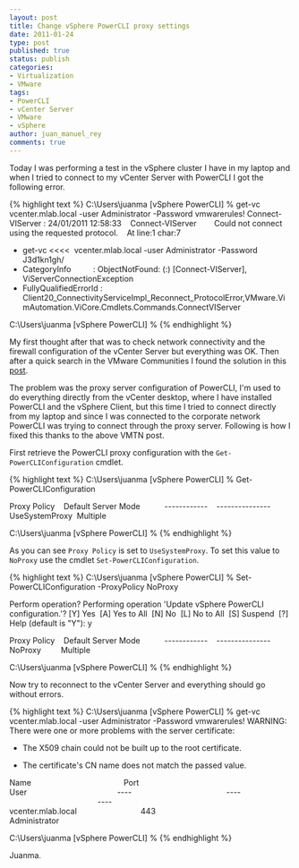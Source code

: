 ```yaml
---
layout: post
title: Change vSphere PowerCLI proxy settings
date: 2011-01-24
type: post
published: true
status: publish
categories:
- Virtualization
- VMware
tags:
- PowerCLI
- vCenter Server
- VMware
- vSphere
author: juan_manuel_rey
comments: true
---
```


Today I was performing a test in the vSphere cluster I have in my laptop and when I tried to connect to my vCenter Server with PowerCLI I got the following error.

{% highlight text %}
C:\Users\juanma
[vSphere PowerCLI] % get-vc vcenter.mlab.local -user Administrator -Password vmwarerules!
Connect-VIServer : 24/01/2011 12:58:33    Connect-VIServer        Could not connect using the requested protocol.   
At line:1 char:7
+ get-vc <<<<  vcenter.mlab.local -user Administrator -Password J3d1kn1gh/
 + CategoryInfo          : ObjectNotFound: (:) [Connect-VIServer], ViServerConnectionException
 + FullyQualifiedErrorId : Client20_ConnectivityServiceImpl_Reconnect_ProtocolError,VMware.VimAutomation.ViCore.Cmdlets.Commands.ConnectVIServer

C:\Users\juanma
[vSphere PowerCLI] %
{% endhighlight %}

My first thought after that was to check network connectivity and the firewall configuration of the vCenter Server but everything was OK. Then after a quick search in the VMware Communities I found the solution in this [post](http://communities.vmware.com/message/1657689).

The problem was the proxy server configuration of PowerCLI, I'm used to do everything directly from the vCenter desktop, where I have installed PowerCLI and the vSphere Client, but this time I tried to connect directly from my laptop and since I was connected to the corporate network PowerCLI was trying to connect through the proxy server. Following is how I fixed this thanks to the above VMTN post.

First retrieve the PowerCLI proxy configuration with the `Get-PowerCLIConfiguration` cmdlet.

{% highlight text %}
C:\Users\juanma
[vSphere PowerCLI] % Get-PowerCLIConfiguration

Proxy Policy    Default Server
                Mode          
------------    ---------------
UseSystemProxy  Multiple      

C:\Users\juanma
[vSphere PowerCLI] %
{% endhighlight %}

As you can see `Proxy Policy` is set to `UseSystemProxy`. To set this value to `NoProxy` use the cmdlet `Set-PowerCLIConfiguration`.

{% highlight text %}
C:\Users\juanma
[vSphere PowerCLI] % Set-PowerCLIConfiguration -ProxyPolicy NoProxy

Perform operation?
Performing operation 'Update vSphere PowerCLI configuration.'?
[Y] Yes  [A] Yes to All  [N] No  [L] No to All  [S] Suspend  [?] Help (default is "Y"): y

Proxy Policy    Default Server
                Mode          
------------    ---------------
NoProxy         Multiple      

C:\Users\juanma
[vSphere PowerCLI] %
{% endhighlight %}

Now try to reconnect to the vCenter Server and everything should go without errors.

{% highlight text %}
C:\Users\juanma
[vSphere PowerCLI] % get-vc vcenter.mlab.local -user Administrator -Password vmwarerules!
WARNING: There were one or more problems with the server certificate:

* The X509 chain could not be built up to the root certificate.

* The certificate's CN name does not match the passed value.

Name                                           Port                                        User                                        
----                                           ----                                        ----                                        
vcenter.mlab.local                             443                                         Administrator                               

C:\Users\juanma
[vSphere PowerCLI] %
{% endhighlight %}

Juanma.
